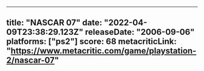 
---
title: "NASCAR 07"
date: "2022-04-09T23:38:29.123Z"
releaseDate: "2006-09-06"
platforms: ["ps2"]
score: 68
metacriticLink: "https://www.metacritic.com/game/playstation-2/nascar-07"
---

